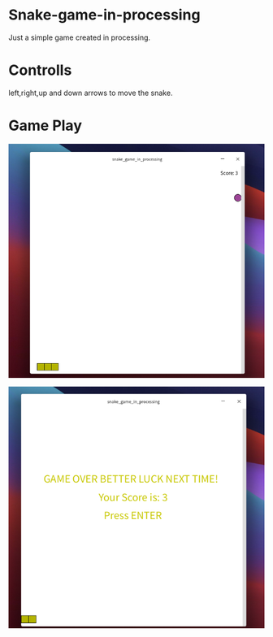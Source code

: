# Snake-game-in-processing
Just a simple game created in processing.

# Controlls
left,right,up and down arrows to move the snake.

# Game Play

![alt text](gameplay.png)

![alt text](gameover.png)
